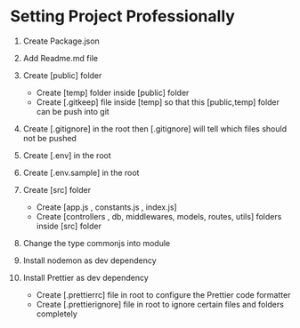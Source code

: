 # Setting Project Professionally

1. Create Package.json <npm-init>

2. Add Readme.md file

3. Create [public] folder  
   - Create [temp] folder inside [public] folder
   - Create [.gitkeep] file inside [temp] so that this [public,temp] folder can be push into git

4. Create [.gitignore] in the root then [.gitignore] will tell which files should not be pushed

5. Create [.env] in the root

6. Create [.env.sample] in the root

7. Create [src] folder
    - Create [app.js , constants.js , index.js]
    - Create [controllers , db, middlewares, models, routes, utils] folders inside [src] folder

8. Change the type commonjs into module

9. Install nodemon as dev dependency

10. Install Prettier as dev dependency
    - Create [.prettierrc] file in root to configure the Prettier code formatter
    - Create [.prettierignore] file in root to ignore certain files and folders completely